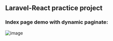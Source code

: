 ## Laravel-React practice project

### Index page demo with dynamic paginate:
![image](https://user-images.githubusercontent.com/26044286/208184967-d0d50501-b37c-4416-b49a-e7474d0b4d4c.png)
